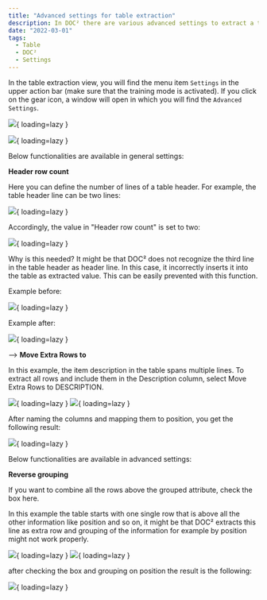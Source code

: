 ```yaml
---
title: "Advanced settings for table extraction"
description: In DOC² there are various advanced settings to extract a table. On this page you will find a few examples of different table characteristics.
date: "2022-03-01"
tags:
  - Table
  - DOC²
  - Settings
---
```


In the table extraction view, you will find the menu item `Settings` in the upper action bar (make sure that the training mode is activated). If you click on the gear icon, a window will open in which you will find the `Advanced Settings`.

![](/_images/doc2/advanced-settings_1.png){ loading=lazy }


![](/_images/doc2/advanced-settings_2.png){ loading=lazy }

Below functionalities are available in general settings:

**Header row count**

Here you can define the number of lines of a table header. For example, the table header line can be two lines:

![](/_images/doc2/advanced-settings_3.png){ loading=lazy }

Accordingly, the value in "Header row count" is set to two:

![](/_images/doc2/advanced-settings_4.png){ loading=lazy }

Why is this needed? It might be that DOC² does not recognize the third line in the table header as header line. In this case, it incorrectly inserts it into the table as extracted value. This can be easily prevented with this function.

Example before:

![](/_images/doc2/advanced-settings_5.png){ loading=lazy }

Example after:

![](/_images/doc2/advanced-settings_6.png){ loading=lazy }

-->
**Move Extra Rows to**

In this example, the item description in the table spans multiple lines. To extract all rows and include them in the Description column, select Move Extra Rows to DESCRIPTION.

![](/_images/doc2/advanced-settings_11.png){ loading=lazy }
![](/_images/doc2/advanced-settings_12.png){ loading=lazy }

 After naming the columns and mapping them to position, you get the following result:

![](/_images/doc2/advanced-settings_13.png){ loading=lazy }

<!--


Example before:

![](/_images/doc2/advanced-settings_9.png){ loading=lazy }

Example after:

![](/_images/doc2/image-22-1024x132.png){ loading=lazy }
-->
Below functionalities are available in advanced settings:
<!--
**Minimum grouped rows**

Enter the minimum number of rows in your grouped column here.

**Maximum grouped rows**

Enter the maximum number of rows in your grouped column here.

**Distinct group columns**

If you want only unique values for your grouped column, check the box here.
-->
**Reverse grouping**

If you want to combine all the rows above the grouped attribute, check the box here.

In this example the table starts with one single row that is above all the other information like position and so on, it might be that DOC² extracts this line as extra row and grouping of the information for example by position might not work properly.

![](/_images/doc2/advanced-settings_7.png){ loading=lazy }
![](/_images/doc2/advanced-settings_9.png){ loading=lazy }

after checking the box and grouping on position the result is the following:

![](/_images/doc2/advanced-settings_10.png){ loading=lazy }
<!--

**Split Text**

If you want to split the text exactly at the column separator, check the box here. -->
